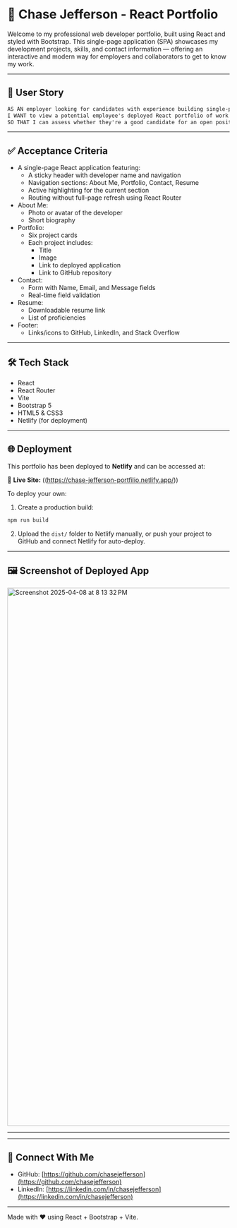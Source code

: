 # 🚀 Chase Jefferson - React Portfolio

Welcome to my professional web developer portfolio, built using React and styled with Bootstrap. This single-page application (SPA) showcases my development projects, skills, and contact information — offering an interactive and modern way for employers and collaborators to get to know my work.

---

## 📖 User Story

```md
AS AN employer looking for candidates with experience building single-page applications  
I WANT to view a potential employee's deployed React portfolio of work samples  
SO THAT I can assess whether they're a good candidate for an open position
```

---

## ✅ Acceptance Criteria

- A single-page React application featuring:
  - A sticky header with developer name and navigation
  - Navigation sections: About Me, Portfolio, Contact, Resume
  - Active highlighting for the current section
  - Routing without full-page refresh using React Router
- About Me:
  - Photo or avatar of the developer
  - Short biography
- Portfolio:
  - Six project cards
  - Each project includes:
    - Title
    - Image
    - Link to deployed application
    - Link to GitHub repository
- Contact:
  - Form with Name, Email, and Message fields
  - Real-time field validation
- Resume:
  - Downloadable resume link
  - List of proficiencies
- Footer:
  - Links/icons to GitHub, LinkedIn, and Stack Overflow 

---

## 🛠 Tech Stack

- React
- React Router
- Vite
- Bootstrap 5
- HTML5 & CSS3
- Netlify (for deployment)

---


## 🌐 Deployment

This portfolio has been deployed to **Netlify** and can be accessed at:

🔗 **Live Site:** ((https://chase-jefferson-portfilio.netlify.app/))

To deploy your own:

1. Create a production build:

```bash
npm run build
```

2. Upload the `dist/` folder to Netlify manually, or push your project to GitHub and connect Netlify for auto-deploy.

---

## 🖼️ Screenshot of Deployed App


<img width="1220" alt="Screenshot 2025-04-08 at 8 13 32 PM" src="https://github.com/user-attachments/assets/6d3c0a07-b9c4-4018-a904-911b64b0b18a" />

---


---

## 🤝 Connect With Me

- GitHub: [https://github.com/chasejefferson](https://github.com/chasejefferson)
- LinkedIn: [https://linkedin.com/in/chasejefferson](https://linkedin.com/in/chasejefferson)


---

Made with ❤️ using React + Bootstrap + Vite.
